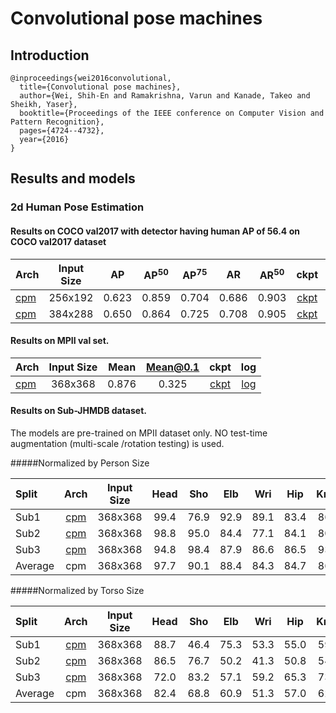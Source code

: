 # Convolutional pose machines

## Introduction
```
@inproceedings{wei2016convolutional,
  title={Convolutional pose machines},
  author={Wei, Shih-En and Ramakrishna, Varun and Kanade, Takeo and Sheikh, Yaser},
  booktitle={Proceedings of the IEEE conference on Computer Vision and Pattern Recognition},
  pages={4724--4732},
  year={2016}
}
```

## Results and models

### 2d Human Pose Estimation

#### Results on COCO val2017 with detector having human AP of 56.4 on COCO val2017 dataset

| Arch | Input Size | AP | AP<sup>50</sup> | AP<sup>75</sup> | AR | AR<sup>50</sup> | ckpt | log |
| :----------------- | :-----------: | :------: | :------: | :------: | :------: | :------: |:------: |:------: |
| [cpm](/configs/top_down/cpm/coco/cpm_coco_256x192.py)  | 256x192 | 0.623 | 0.859 | 0.704 | 0.686 | 0.903 | [ckpt](https://download.openmmlab.com/mmpose/top_down/cpm/cpm_coco_256x192-aa4ba095_20200817.pth) | [log](https://download.openmmlab.com/mmpose/top_down/cpm/cpm_coco_256x192_20200817.log.json) |
| [cpm](/configs/top_down/cpm/coco/cpm_coco_384x288.py)  | 384x288 | 0.650 | 0.864 | 0.725 | 0.708 | 0.905 | [ckpt](https://download.openmmlab.com/mmpose/top_down/cpm/cpm_coco_384x288-80feb4bc_20200821.pth) | [log](https://download.openmmlab.com/mmpose/top_down/cpm/cpm_coco_384x288_20200821.log.json) |


#### Results on MPII val set.

| Arch  | Input Size | Mean | Mean@0.1   | ckpt    | log     |
| :--- | :--------: | :------: | :------: |:------: |:------: |
| [cpm](/configs/top_down/cpm/mpii/cpm_mpii_368x368.py) | 368x368 | 0.876 | 0.325 | [ckpt](https://download.openmmlab.com/mmpose/top_down/cpm/cpm_mpii_368x368-116e62b8_20200822.pth) | [log](https://download.openmmlab.com/mmpose/top_down/cpm/cpm_mpii_368x368_20200822.log.json) |


#### Results on Sub-JHMDB dataset.
The models are pre-trained on MPII dataset only. NO test-time augmentation (multi-scale /rotation testing) is used.

#####Normalized by Person Size

| Split| Arch        | Input Size | Head | Sho  | Elb | Wri | Hip | Knee | Ank | Mean | ckpt    | log     |
| :--- | :--------:  | :--------: | :---: | :---: |:---: |:---: |:---: |:---:  |:---: | :---: | :-----: |:------: |
| Sub1 |  [cpm](/configs/top_down/cpm/jhmdb/cpm_jhmdb_sub1_368x368.py) | 368x368 | 99.4 | 76.9 | 92.9 |  89.1 | 83.4 | 86.6| 98.0 | 89.5 | [ckpt](https://openmmlab.oss-cn-hangzhou.aliyuncs.com/mmpose/top_down/cpm/cpm_jhmdb_sub1_368x368-2d2585c9_20201122.pth)  | [log](https://openmmlab.oss-cn-hangzhou.aliyuncs.com/mmpose/top_down/cpm/cpm_jhmdb_sub1_368x368_20201122.log.json) |
| Sub2 |  [cpm](/configs/top_down/cpm/jhmdb/cpm_jhmdb_sub2_368x368.py) | 368x368 | 98.8 | 95.0 | 84.4 |  77.1 | 84.1 | 80.0| 94.7 | 87.4 | [ckpt](https://openmmlab.oss-cn-hangzhou.aliyuncs.com/mmpose/top_down/cpm/cpm_jhmdb_sub2_368x368-fc742f1f_20201122.pth)  | [log](https://openmmlab.oss-cn-hangzhou.aliyuncs.com/mmpose/top_down/cpm/cpm_jhmdb_sub2_368x368_20201122.log.json) |
| Sub3 |  [cpm](/configs/top_down/cpm/jhmdb/cpm_jhmdb_sub3_368x368.py) | 368x368 | 94.8 | 98.4 | 87.9 |  86.6 | 86.5 | 93.8| 95.8 | 92.5 | [ckpt](https://openmmlab.oss-cn-hangzhou.aliyuncs.com/mmpose/top_down/cpm/cpm_jhmdb_sub3_368x368-49337155_20201122.pth)  | [log](https://openmmlab.oss-cn-hangzhou.aliyuncs.com/mmpose/top_down/cpm/cpm_jhmdb_sub3_368x368_20201122.log.json) |
| Average |  cpm                                                       | 368x368 | 97.7 | 90.1 | 88.4 |  84.3 | 84.7 | 86.8| 96.2 | 89.8 | -        | -       |


#####Normalized by Torso Size

| Split| Arch        | Input Size | Head | Sho  | Elb | Wri | Hip | Knee | Ank | Mean | ckpt    | log     |
| :--- | :--------:  | :--------: | :---: | :---: |:---: |:---: |:---: |:---:  |:---: | :---: | :-----: |:------: |
| Sub1 |  [cpm](/configs/top_down/cpm/jhmdb/cpm_jhmdb_sub1_368x368.py) | 368x368 | 88.7 | 46.4 | 75.3 |  53.3 | 55.0 | 59.6 | 85.7 | 65.8 | [ckpt](https://openmmlab.oss-cn-hangzhou.aliyuncs.com/mmpose/top_down/cpm/cpm_jhmdb_sub1_368x368-2d2585c9_20201122.pth)  | [log](https://openmmlab.oss-cn-hangzhou.aliyuncs.com/mmpose/top_down/cpm/cpm_jhmdb_sub1_368x368_20201122.log.json) |
| Sub2 |  [cpm](/configs/top_down/cpm/jhmdb/cpm_jhmdb_sub2_368x368.py) | 368x368 | 86.5 | 76.7 | 50.2 |  41.3 | 50.8 | 54.8 | 74.2 | 60.9 | [ckpt](https://openmmlab.oss-cn-hangzhou.aliyuncs.com/mmpose/top_down/cpm/cpm_jhmdb_sub2_368x368-fc742f1f_20201122.pth)  | [log](https://openmmlab.oss-cn-hangzhou.aliyuncs.com/mmpose/top_down/cpm/cpm_jhmdb_sub2_368x368_20201122.log.json) |
| Sub3 |  [cpm](/configs/top_down/cpm/jhmdb/cpm_jhmdb_sub3_368x368.py) | 368x368 | 72.0 | 83.2 | 57.1 |  59.2 | 65.3 | 73.7 | 70.9 | 70.4 | [ckpt](https://openmmlab.oss-cn-hangzhou.aliyuncs.com/mmpose/top_down/cpm/cpm_jhmdb_sub3_368x368-49337155_20201122.pth)  | [log](https://openmmlab.oss-cn-hangzhou.aliyuncs.com/mmpose/top_down/cpm/cpm_jhmdb_sub3_368x368_20201122.log.json) |
| Average |  cpm                                                       | 368x368 | 82.4 | 68.8 | 60.9 |  51.3 | 57.0 | 62.7 | 76.9 | 65.7 | -        | -       |
